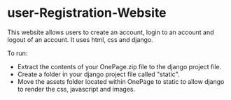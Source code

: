 # user-Registration-Website
This website allows users to create an account, login to an account and logout of an account. It uses html, css and django.

To run:
- Extract the contents of your OnePage.zip file to the django project file.
- Create a folder in your django project file called "static".
- Move the assets folder located within OnePage to static to allow django to render the css, javascript and images.
